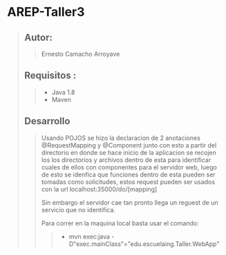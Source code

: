 # AREP-Taller3
> ## Autor:
>> Ernesto Camacho Arroyave
> ## Requisitos :
>> - Java 1.8
>> - Maven 
>
> ## Desarrollo 
>> Usando POJOS se hizo la declaracion de 2 anotaciones @RequestMapping y @Component junto con esto a partir del directorio en donde se hace inicio de la aplicacion se recojen los los directorios y archivos dentro de esta para identificar cuales de ellos con componentes para el servidor web, luego de esto se idenfica que funciones dentro de esta pueden ser tomadas como solicitudes, estos request pueden ser usados con la url localhost:35000/do/[mapping]
>> 
>> Sin embargo el servidor cae tan pronto llega un reguest de un servicio que no identifica.
>>
>> Para correr en la maquina local basta usar el comando:
>>> - mvn exec:java -D"exec.mainClass"="edu.escuelaing.Taller.WebApp" 

